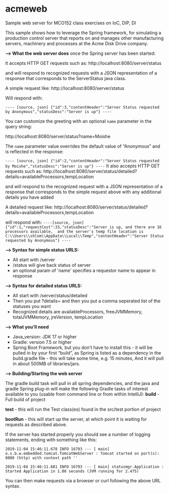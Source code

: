 # acmeweb
Sample web server for MCO152 class exercises on IoC, DIP, DI

This sample shows how to leverage the Spring framework, for simulating a production control server that reports on 
and manages other manufacturing servers, machinery and processes at the Acme Disk Drive company.

**--> What the web server does** once the Spring server has been started:

It accepts HTTP GET requests such as:
    http://localhost:8080/server/status

and will respond to recognized requests with a JSON representation of a response that corresponds to the ServerStatus java class.

A simple request like:
    http://localhost:8080/server/status

Will respond with:

`---- [source, json]
{"id":3,"contentHeader":"Server Status requested by Anonymous","statusDesc":"Server is up"}
----`

You can customize the greeting with an optional `name` parameter in the query string:

http://localhost:8080/server/status?name=Moishe

The `name` parameter value overrides the default value of “Anonymous” and is reflected in the response:

`---- [source, json]
{"id":2,"contentHeader":"Server Status requested by Moishe","statusDesc":"Server is up"}
----`
It also accepts HTTP GET requests such as:
http://localhost:8080/server/status/detailed?details=availableProcessors,tempLocation

and will respond to the recognized request with a JSON representation of a response that corresponds to the simple request above with any additional details you have added 

A detailed request like:
http://localhost:8080/server/status/detailed?details=availableProcessors,tempLocation

will respond with:
`----[source, json]
{"id":1,"requestCost":33,"statusDesc":"Server is up, and there are 16 processors available, 
and the server's temp file location is C:\\Users\\shlom\\AppData\\Local\\Temp","contentHeader":"Server Status requested by Anonymous"}
----`

**--> Syntax for simple status URLS:**
*    All start with /server
*    /status  will give back status of server
*    an optional param of 'name' specifies a requestor name to appear in response

**--> Syntax for detailed status URLS:**
*    All start with /server/status/detailed
*    Then you put ?details= and then you put a comma seperated list of the statuses you want
*    Recognized details are availableProcessors, freeJVMMemory, totalJVMMemory, jreVersion, tempLocation

**--> What you'll need**

* Java_version: JDK 17 or higher
* Gradle: version 7.5 or higher
* Spring Boot Framework, but you don’t have to install this - it will be pulled in by your first “build”, as Spring is listed as a dependency in the build.gradle file - this will take some time, e.g. 15 minutes,
And it will pull in about 500MB of libraries/jars.
  
**--> Building/Starting the web server**

The gradle build task will pull in all spring dependencies, and the java and gradle Spring plug-in will make the following Gradle tasks of interest available to you (usable from command line or from within IntelliJ):
**build** - Full build of project

**test** - this will run the Test class(es) found in the src/test portion of project 

**bootRun** - this will start up the server, at which point it is waiting for requests as described above.

If the server has started properly you should see a number of logging statements, ending with something like this:

`2019-11-04 15:46:11.678 INFO 16793 --- [ main] o.s.b.w.embedded.tomcat.TomcatWebServer : Tomcat started on port(s): 8080 (http) with context path ''`

`2019-11-04 15:46:11.681 INFO 16793 --- [ main] statusmgr.Application : Started Application in 1.86 seconds (JVM running for 2.475)`

You can then make requests via a browser or curl following the above URL syntax.

